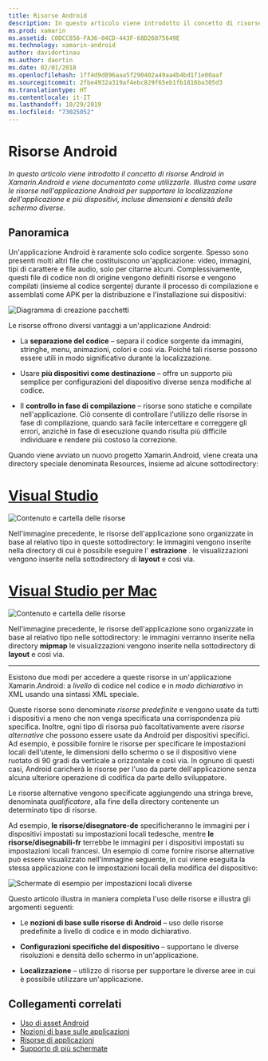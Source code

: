 ```yaml
---
title: Risorse Android
description: In questo articolo viene introdotto il concetto di risorse Android in Xamarin.Android e viene documentato come utilizzarle. Illustra come usare le risorse nell'applicazione Android per supportare la localizzazione dell'applicazione e più dispositivi, incluse dimensioni e densità dello schermo diverse.
ms.prod: xamarin
ms.assetid: C0DCC856-FA36-04CD-443F-68D26075649E
ms.technology: xamarin-android
author: davidortinau
ms.author: daortin
ms.date: 02/01/2018
ms.openlocfilehash: 1ff4d9d896aaa5f290402a49aa4b4bd1f1e00aaf
ms.sourcegitcommit: 2fbe4932a319af4ebc829f65eb1fb1816ba305d3
ms.translationtype: HT
ms.contentlocale: it-IT
ms.lasthandoff: 10/29/2019
ms.locfileid: "73025052"
---
```

# <a name="android-resources"></a>Risorse Android

_In questo articolo viene introdotto il concetto di risorse Android in Xamarin.Android e viene documentato come utilizzarle. Illustra come usare le risorse nell'applicazione Android per supportare la localizzazione dell'applicazione e più dispositivi, incluse dimensioni e densità dello schermo diverse._

## <a name="overview"></a>Panoramica

Un'applicazione Android è raramente solo codice sorgente. Spesso sono presenti molti altri file che costituiscono un'applicazione: video, immagini, tipi di carattere e file audio, solo per citarne alcuni. Complessivamente, questi file di codice non di origine vengono definiti risorse e vengono compilati (insieme al codice sorgente) durante il processo di compilazione e assemblati come APK per la distribuzione e l'installazione sui dispositivi:

![Diagramma di creazione pacchetti](images/packaging-diagram.png)

Le risorse offrono diversi vantaggi a un'applicazione Android:

- La **separazione del codice** &ndash; separa il codice sorgente da immagini, stringhe, menu, animazioni, colori e così via. Poiché tali risorse possono essere utili in modo significativo durante la localizzazione.

- Usare **più dispositivi come destinazione** &ndash; offre un supporto più semplice per configurazioni del dispositivo diverse senza modifiche al codice.

- Il **controllo in fase di compilazione** &ndash; risorse sono statiche e compilate nell'applicazione. Ciò consente di controllare l'utilizzo delle risorse in fase di compilazione, quando sarà facile intercettare e correggere gli errori, anziché in fase di esecuzione quando risulta più difficile individuare e rendere più costoso la correzione.

Quando viene avviato un nuovo progetto Xamarin.Android, viene creata una directory speciale denominata Resources, insieme ad alcune sottodirectory:

# <a name="visual-studiotabwindows"></a>[Visual Studio](#tab/windows)

![Contenuto e cartella delle risorse](images/resources-folder-vs.png)

Nell'immagine precedente, le risorse dell'applicazione sono organizzate in base al relativo tipo in queste sottodirectory: le immagini vengono inserite nella directory di cui è possibile eseguire l' **estrazione** . le visualizzazioni vengono inserite nella sottodirectory di **layout** e così via.

# <a name="visual-studio-for-mactabmacos"></a>[Visual Studio per Mac](#tab/macos)

![Contenuto e cartella delle risorse](images/resources-folder-xs.png)

Nell'immagine precedente, le risorse dell'applicazione sono organizzate in base al relativo tipo nelle sottodirectory: le immagini verranno inserite nella directory **mipmap** le visualizzazioni vengono inserite nella sottodirectory di **layout** e così via.

-----

Esistono due modi per accedere a queste risorse in un'applicazione Xamarin.Android: a *livello* di codice nel codice e in *modo dichiarativo* in XML usando una sintassi XML speciale.

Queste risorse sono denominate *risorse predefinite* e vengono usate da tutti i dispositivi a meno che non venga specificata una corrispondenza più specifica. Inoltre, ogni tipo di risorsa può facoltativamente avere *risorse alternative* che possono essere usate da Android per dispositivi specifici. Ad esempio, è possibile fornire le risorse per specificare le impostazioni locali dell'utente, le dimensioni dello schermo o se il dispositivo viene ruotato di 90 gradi da verticale a orizzontale e così via. In ognuno di questi casi, Android caricherà le risorse per l'uso da parte dell'applicazione senza alcuna ulteriore operazione di codifica da parte dello sviluppatore.

Le risorse alternative vengono specificate aggiungendo una stringa breve, denominata *qualificatore*, alla fine della directory contenente un determinato tipo di risorse.

Ad esempio, **le risorse/disegnatore-de** specificheranno le immagini per i dispositivi impostati su impostazioni locali tedesche, mentre **le risorse/disegnabili-fr** terrebbe le immagini per i dispositivi impostati su impostazioni locali francesi. Un esempio di come fornire risorse alternative può essere visualizzato nell'immagine seguente, in cui viene eseguita la stessa applicazione con le impostazioni locali della modifica del dispositivo:

![Schermate di esempio per impostazioni locali diverse](images/localized-screenshots.png)

Questo articolo illustra in maniera completa l'uso delle risorse e illustra gli argomenti seguenti:

- Le **nozioni di base sulle risorse di Android** &ndash; uso delle risorse predefinite a livello di codice e in modo dichiarativo.

- **Configurazioni specifiche del dispositivo** &ndash; supportano le diverse risoluzioni e densità dello schermo in un'applicazione.

- **Localizzazione** &ndash; utilizzo di risorse per supportare le diverse aree in cui è possibile utilizzare un'applicazione.

## <a name="related-links"></a>Collegamenti correlati

- [Uso di asset Android](~/android/app-fundamentals/resources-in-android/android-assets.md)
- [Nozioni di base sulle applicazioni](https://developer.android.com/guide/topics/fundamentals.html)
- [Risorse di applicazioni](https://developer.android.com/guide/topics/resources/index.html)
- [Supporto di più schermate](https://developer.android.com/guide/practices/screens_support.html)

